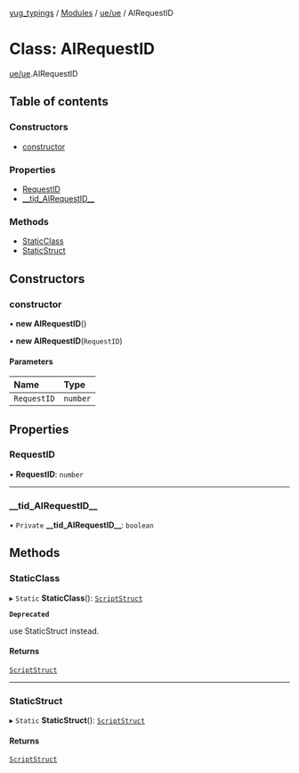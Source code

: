 [yug_typings](../README.md) / [Modules](../modules.md) / [ue/ue](../modules/ue_ue.md) / AIRequestID

# Class: AIRequestID

[ue/ue](../modules/ue_ue.md).AIRequestID

## Table of contents

### Constructors

- [constructor](ue_ue.AIRequestID.md#constructor)

### Properties

- [RequestID](ue_ue.AIRequestID.md#requestid)
- [\_\_tid\_AIRequestID\_\_](ue_ue.AIRequestID.md#__tid_airequestid__)

### Methods

- [StaticClass](ue_ue.AIRequestID.md#staticclass)
- [StaticStruct](ue_ue.AIRequestID.md#staticstruct)

## Constructors

### constructor

• **new AIRequestID**()

• **new AIRequestID**(`RequestID`)

#### Parameters

| Name | Type |
| :------ | :------ |
| `RequestID` | `number` |

## Properties

### RequestID

• **RequestID**: `number`

___

### \_\_tid\_AIRequestID\_\_

• `Private` **\_\_tid\_AIRequestID\_\_**: `boolean`

## Methods

### StaticClass

▸ `Static` **StaticClass**(): [`ScriptStruct`](ue_ue.ScriptStruct.md)

**`Deprecated`**

use StaticStruct instead.

#### Returns

[`ScriptStruct`](ue_ue.ScriptStruct.md)

___

### StaticStruct

▸ `Static` **StaticStruct**(): [`ScriptStruct`](ue_ue.ScriptStruct.md)

#### Returns

[`ScriptStruct`](ue_ue.ScriptStruct.md)
